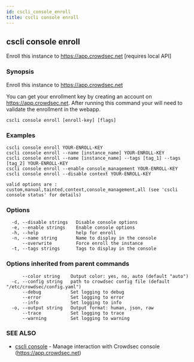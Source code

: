 ```yaml
---
id: cscli_console_enroll
title: cscli console enroll
---
```

## cscli console enroll

Enroll this instance to https://app.crowdsec.net [requires local API]

### Synopsis


Enroll this instance to https://app.crowdsec.net
		
You can get your enrollment key by creating an account on https://app.crowdsec.net.
After running this command your will need to validate the enrollment in the webapp.

```
cscli console enroll [enroll-key] [flags]
```

### Examples

```
cscli console enroll YOUR-ENROLL-KEY
cscli console enroll --name [instance_name] YOUR-ENROLL-KEY
cscli console enroll --name [instance_name] --tags [tag_1] --tags [tag_2] YOUR-ENROLL-KEY
cscli console enroll --enable console_management YOUR-ENROLL-KEY
cscli console enroll --disable context YOUR-ENROLL-KEY

valid options are : custom,manual,tainted,context,console_management,all (see 'cscli console status' for details)
```

### Options

```
  -d, --disable strings   Disable console options
  -e, --enable strings    Enable console options
  -h, --help              help for enroll
  -n, --name string       Name to display in the console
      --overwrite         Force enroll the instance
  -t, --tags strings      Tags to display in the console
```

### Options inherited from parent commands

```
      --color string    Output color: yes, no, auto (default "auto")
  -c, --config string   path to crowdsec config file (default "/etc/crowdsec/config.yaml")
      --debug           Set logging to debug
      --error           Set logging to error
      --info            Set logging to info
  -o, --output string   Output format: human, json, raw
      --trace           Set logging to trace
      --warning         Set logging to warning
```

### SEE ALSO

* [cscli console](/cscli/cscli_console.md)	 - Manage interaction with Crowdsec console (https://app.crowdsec.net)

